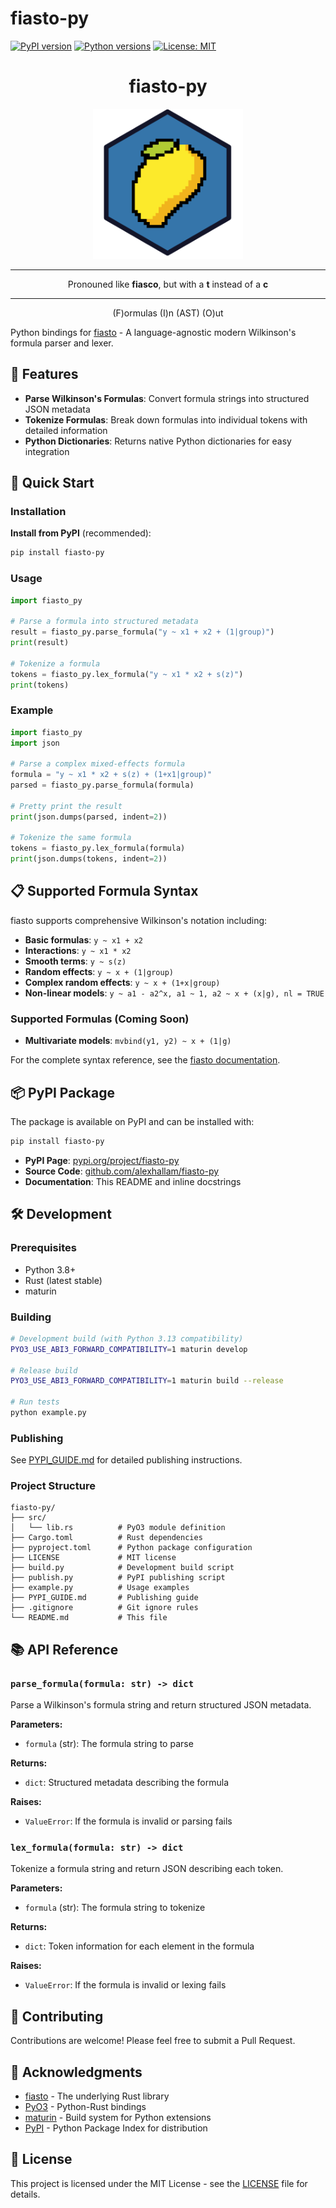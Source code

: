 # fiasto-py

[![PyPI version](https://badge.fury.io/py/fiasto-py.svg)](https://badge.fury.io/py/fiasto-py)
[![Python versions](https://img.shields.io/pypi/pyversions/fiasto-py.svg)](https://pypi.org/project/fiasto-py/)
[![License: MIT](https://img.shields.io/badge/License-MIT-yellow.svg)](https://opensource.org/licenses/MIT)

<h1 align="center">fiasto-py</h1>

<p align="center">
  <img src="img/mango_pixle2_py.png" alt="logo" width="240">
</p>

---

<p align="center">Pronouned like <strong>fiasco</strong>, but with a <strong>t</strong> instead of a <strong>c</strong></p>

---

<p align="center">(F)ormulas (I)n (AST) (O)ut</p>

Python bindings for [fiasto](https://github.com/alexhallam/fiasto) - A language-agnostic modern Wilkinson's formula parser and lexer.

## 🎯 Features

- **Parse Wilkinson's Formulas**: Convert formula strings into structured JSON metadata
- **Tokenize Formulas**: Break down formulas into individual tokens with detailed information
- **Python Dictionaries**: Returns native Python dictionaries for easy integration

## 🚀 Quick Start

### Installation

**Install from PyPI** (recommended):
```bash
pip install fiasto-py
```

### Usage

```python
import fiasto_py

# Parse a formula into structured metadata
result = fiasto_py.parse_formula("y ~ x1 + x2 + (1|group)")
print(result)

# Tokenize a formula
tokens = fiasto_py.lex_formula("y ~ x1 * x2 + s(z)")
print(tokens)
```

### Example

```python
import fiasto_py
import json

# Parse a complex mixed-effects formula
formula = "y ~ x1 * x2 + s(z) + (1+x1|group)"
parsed = fiasto_py.parse_formula(formula)

# Pretty print the result
print(json.dumps(parsed, indent=2))

# Tokenize the same formula
tokens = fiasto_py.lex_formula(formula)
print(json.dumps(tokens, indent=2))
```

## 📋 Supported Formula Syntax

fiasto supports comprehensive Wilkinson's notation including:

- **Basic formulas**: `y ~ x1 + x2`
- **Interactions**: `y ~ x1 * x2`
- **Smooth terms**: `y ~ s(z)`
- **Random effects**: `y ~ x + (1|group)`
- **Complex random effects**: `y ~ x + (1+x|group)`
- **Non-linear models**: `y ~ a1 - a2^x, a1 ~ 1, a2 ~ x + (x|g), nl = TRUE`

### Supported Formulas (Coming Soon)

- **Multivariate models**: `mvbind(y1, y2) ~ x + (1|g)`


For the complete syntax reference, see the [fiasto documentation](https://github.com/alexhallam/fiasto).

## 📦 PyPI Package

The package is available on PyPI and can be installed with:

```bash
pip install fiasto-py
```

- **PyPI Page**: [pypi.org/project/fiasto-py](https://pypi.org/project/fiasto-py/)
- **Source Code**: [github.com/alexhallam/fiasto-py](https://github.com/alexhallam/fiasto-py)
- **Documentation**: This README and inline docstrings

## 🛠️ Development

### Prerequisites

- Python 3.8+
- Rust (latest stable)
- maturin

### Building

```bash
# Development build (with Python 3.13 compatibility)
PYO3_USE_ABI3_FORWARD_COMPATIBILITY=1 maturin develop

# Release build
PYO3_USE_ABI3_FORWARD_COMPATIBILITY=1 maturin build --release

# Run tests
python example.py
```

### Publishing

See [PYPI_GUIDE.md](PYPI_GUIDE.md) for detailed publishing instructions.

### Project Structure

```
fiasto-py/
├── src/
│   └── lib.rs          # PyO3 module definition
├── Cargo.toml          # Rust dependencies
├── pyproject.toml      # Python package configuration
├── LICENSE             # MIT license
├── build.py            # Development build script
├── publish.py          # PyPI publishing script
├── example.py          # Usage examples
├── PYPI_GUIDE.md       # Publishing guide
├── .gitignore          # Git ignore rules
└── README.md           # This file
```

## 📚 API Reference

### `parse_formula(formula: str) -> dict`

Parse a Wilkinson's formula string and return structured JSON metadata.

**Parameters:**
- `formula` (str): The formula string to parse

**Returns:**
- `dict`: Structured metadata describing the formula

**Raises:**
- `ValueError`: If the formula is invalid or parsing fails

### `lex_formula(formula: str) -> dict`

Tokenize a formula string and return JSON describing each token.

**Parameters:**
- `formula` (str): The formula string to tokenize

**Returns:**
- `dict`: Token information for each element in the formula

**Raises:**
- `ValueError`: If the formula is invalid or lexing fails

## 🤝 Contributing

Contributions are welcome! Please feel free to submit a Pull Request.

## 🙏 Acknowledgments

- [fiasto](https://github.com/alexhallam/fiasto) - The underlying Rust library
- [PyO3](https://pyo3.rs/) - Python-Rust bindings
- [maturin](https://maturin.rs/) - Build system for Python extensions
- [PyPI](https://pypi.org/) - Python Package Index for distribution

## 📄 License

This project is licensed under the MIT License - see the [LICENSE](LICENSE) file for details.

